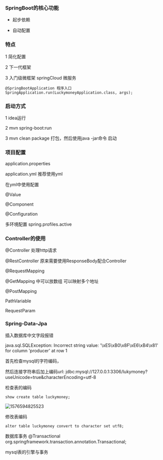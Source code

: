 ### SpringBoot的核心功能

- 起步依赖

- 自动配置



### 特点

1 简化配置

2 下一代框架

3 入门级微框架 springCloud 微服务

```
@SpringBootApplication 程序入口
SpringApplication.run(LuckymoneyApplication.class, args);
```

### 启动方式

1 idea运行

2 mvn spring-boot:run

3 mvn clean package 打包，然后使用java -jar命令 启动

### 项目配置

application.properties

application.yml 推荐使用yml

在yml中使用配置

@Value

@Component

@Configuration

多环境配置 spring.profiles.active

### Controller的使用

@Controller 处理http请求

@RestController 原来需要使用ResponseBody配合Controller

@RequestMapping

@GetMapping 中可以放数组 可以映射多个地址

@PostMapping

PathVariable

RequestParam

### Spring-Data-Jpa

插入数据库中文字段报错

java.sql.SQLException: Incorrect string value: '\xE5\xB0\x8F\xE6\xB4\x81' for column 'producer' at row 1

首先检查mysql的字符编码，

然后连接字符串后加上编码url: jdbc:mysql://127.0.0.1:3306/lukymoney?useUnicode=true&characterEncoding=utf-8

检查表的编码

`show create table luckymoney;`

![1576594825523](C:\Users\ada\AppData\Roaming\Typora\typora-user-images\1576594825523.png)

修改表编码

`alter table luckymoney convert to character set utf8;`

数据库事务 @Transactional org.springframework.transaction.annotation.Transactional;

mysql表的引擎与事务